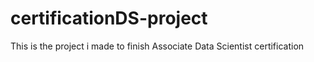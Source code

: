 # certificationDS-project
This is the project i made to finish Associate Data Scientist certification
